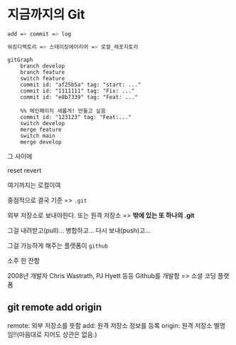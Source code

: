 # 지금까지의 Git

```sh
add => commit => log
```

```sh
워킹디렉토리 => 스테이징에어리어 => 로컬_레포지토리
```

```mermaid
gitGraph
    branch develop
    branch feature
    switch feature
    commit id: "af25b5a" tag: "start: ..."
    commit id: "1111111" tag: "Fix: ..."
    commit id: "e8b7339" tag: "Feat: ..."
    
    %% 메인페이지 새롭게! 만들고 싶음
    commit id: "123123" tag: "Feat:..."
    switch develop
    merge feature
    switch main
    merge develop
```

그 사이에

reset
revert

여기까지는 로컬이여

중점적으로 결국 기준
=> `.git`

외부 저장소로 보내야한다.
또는 원격 저장소
=> **밖에 있는 또 하나의 .git**

그걸 내려받고(pull)... 병합하고... 다시 보내(push)고...

그걸 가능하게 해주는 플랫폼이 `github`

소주 한 잔함

2008년 개발자 Chris Wastrath, PJ Hyett 등등
Github를 개발함
=> 소셜 코딩 플랫폼

## git remote add origin 

remote: 외부 저장소를 뜻함
add: 원격 저장소 정보를 등록
origin: 원격 저장소 별명임!!(마음대로 지어도 상관은 없음.)

